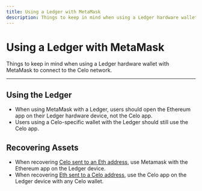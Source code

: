```yaml
---
title: Using a Ledger with MetaMask
description: Things to keep in mind when using a Ledger hardware wallet with MetaMask to connect to the Celo network.
---
```


# Using a Ledger with MetaMask

Things to keep in mind when using a Ledger hardware wallet with MetaMask to connect to the Celo network.

---

## Using the Ledger

- When using MetaMask with a Ledger, users should open the Ethereum app on their Ledger hardware device, not the Celo app.
- Users using a Celo-specific wallet with the Ledger should still use the Celo app.

## Recovering Assets

- When recovering [Celo sent to an Eth address](holder/recover/from-eth-address), use Metamask with the Ethereum app on the Ledger device.
- When recovering [Eth sent to a Celo address](holder/recover/from-celo-address), use the Celo app on the Ledger device with any Celo wallet.
